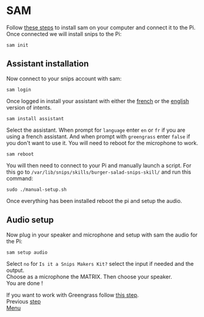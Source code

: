# SAM
Follow [these steps](https://snips.gitbook.io/getting-started/installation "Installing sam") to install sam on your computer and connect it to the Pi.  
Once connected we will install snips to the Pi:
```
sam init
```
## Assistant installation
Now connect to your snips account with sam:
```
sam login
```
Once logged in install your assistant with either the [french](https://console.snips.ai/app-editor/skill_x7VKk0K00Nyv "French version of the assistant") or the [english](https://console.snips.ai/app-editor/skill_x7Vo5Y9kExaq "English version of the assistant") version of intents.
```
sam install assistant
```
Select the assistant.
When prompt for `language` enter `en` or `fr` if you are using a french assistant.
And when prompt with `greengrass` enter `false` if you don't want to use it.
You will need to reboot for the microphone to work.
```
sam reboot
```
You will then need to connect to your Pi and manually launch a script.
For this go to `/var/lib/snips/skills/burger-salad-snips-skill/` and run this command:
```
sudo ./manual-setup.sh
```
Once everything has been installed reboot the pi and setup the audio.
  
## Audio setup
Now plug in your speaker and microphone and setup with sam the audio for the Pi:
```
sam setup audio
```
Select `no` for `Is it a Snips Makers Kit?` select the input if needed and the output.  
Choose as a microphone the MATRIX. Then choose your speaker.  
You are done !  
  
If you want to work with Greengrass follow [this step](./GREENGRASS.md "Greengrass setup").  
Previous [step](./PI.md "Pi setup")  
[Menu](../README.md "Menu")
